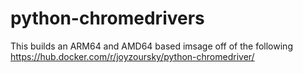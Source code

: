 # python-chromedrivers

This builds an ARM64 and AMD64 based imsage off of the following https://hub.docker.com/r/joyzoursky/python-chromedriver/ 
